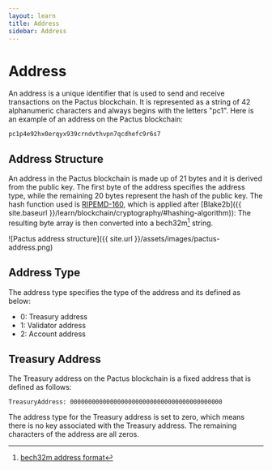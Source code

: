 ```yaml
---
layout: learn
title: Address
sidebar: Address
---
```


# Address

An address is a unique identifier that is used to send and receive transactions on the Pactus blockchain.
It is represented as a string of 42 alphanumeric characters and always begins with the letters "pc1".
Here is an example of an address on the Pactus blockchain:

```text
pc1p4e92hx0erqyx939crndvthvpn7qcdhefc9r6s7
```

## Address Structure

An address in the Pactus blockchain is made up of 21 bytes and it is derived from the public key.
The first byte of the address specifies the address type,
while the remaining 20 bytes represent the hash of the public key.
The hash function used is [RIPEMD-160](https://en.wikipedia.org/wiki/RIPEMD#RIPEMD-160_hashes),
which is applied after [Blake2b]({{ site.baseurl }}/learn/blockchain/cryptography/#hashing-algorithm)):
The resulting byte array is then converted into a bech32m[^first] string.

![Pactus address structure]({{ site.url }}/assets/images/pactus-address.png)

## Address Type

The address type specifies the type of the address and its defined as below:

- 0: Treasury address
- 1: Validator address
- 2: Account address

## Treasury Address

The Treasury address on the Pactus blockchain is a fixed address that is defined as follows:

```text
TreasuryAddress: 000000000000000000000000000000000000000000
```

The address type for the Treasury address is set to zero, which
means there is no key associated with the Treasury address.
The remaining characters of the address are all zeros.

[^first]: [bech32m address format](https://github.com/bitcoin/bips/blob/master/bip-0350.mediawiki)
